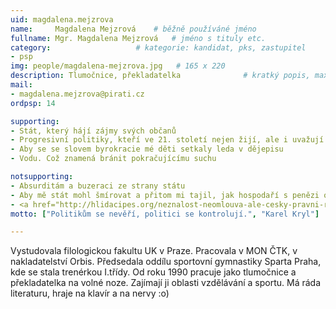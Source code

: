 ```yaml
---
uid: magdalena.mejzrova
name:     Magdalena Mejzrová  	# běžně používáné jméno
fullname: Mgr. Magdalena Mejzrová  	# jméno s tituly etc.
category:                 	# kategorie: kandidat, pks, zastupitel
- psp
img: people/magdalena-mejzrova.jpg   # 165 x 220
description: Tlumočnice, překladatelka            	# kratký popis, max 160 znaků
mail:
- magdalena.mejzrova@pirati.cz
ordpsp: 14

supporting:
- Stát, který hájí zájmy svých občanů
- Progresivní politiky, kteří ve 21. století nejen žijí, ale i uvažují
- Aby se se slovem byrokracie mé děti setkaly leda v dějepisu
- Vodu. Což znamená bránit pokračujícímu suchu

notsupporting:
- Absurditám a buzeraci ze strany státu
- Aby mě stát mohl šmírovat a přitom mi tajil, jak hospodaří s penězi od lidí
- <a href="http://hlidacipes.org/neznalost-neomlouva-ale-cesky-pravni-rad-aktualne-obsahuje-kolem-2-milionu-pravnich-norem/" target="_blank">2.000.000 zákonům a právních norem</a>
motto: ["Politikům se nevěří, politici se kontrolují.", "Karel Kryl"]

---
```


Vystudovala filologickou fakultu UK v Praze.
Pracovala v MON ČTK, v nakladatelství Orbis.
Předsedala oddílu sportovní gymnastiky Sparta Praha, kde se stala trenérkou I.třídy.
Od roku 1990 pracuje jako tlumočnice a překladatelka na volné noze.
Zajímají ji oblasti vzdělávání a sportu. Má ráda literaturu, hraje na klavír a na nervy :o)